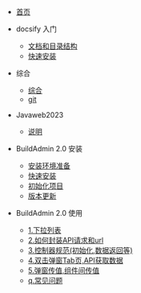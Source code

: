 <!-- docs/_sidebar.md -->

* [首页](/)

* docsify 入门
    * [文档和目录结构](guide/dir/)
    * [快速安装](guide/install/)

* 综合 
    * [综合](other/other.md)
    * [git](other/git.md)
* Javaweb2023
    * [说明](/Javaweb2023/README.md)

* BuildAdmin 2.0 安装
    * [安装环境准备](/buildadmin/install/prepare.md)
    * [快速安装](/buildadmin/install/)
    * [初始化项目](/buildadmin/init/)
    * [版本更新](/buildadmin/update/)

* BuildAdmin 2.0 使用
    * [1.下拉列表](/bd2-use/select/)
    * [2.如何封装API请求和url](/bd2-use/api/)
    * [3.控制器规范(初始化,数据返回等)](/bd2-use/controller/)
    * [4.双击弹窗Tab页,API获取数据](/bd2-use/scence/tab.md)
    * [5.弹窗传值,组件间传值](/bd2-use/scence/value.md)
    * [q.常见问题](/bd2-use/question/)

